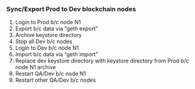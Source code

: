 ### Sync/Export Prod to Dev blockchain nodes

1. Login to Prod b/c node N1
2. Export b/c data via “geth export”
3. Archive keystore directory
4. Stop all Dev b/c nodes
5. Login to Dev b/c node N1
6. Import b/c data via “geth import”
7. Replace dev keystore directory with keystore directory from Prod b/c node N1 archive
8. Restart QA/Dev b/c node N1
9. Restart other QA/Dev b/c nodes
